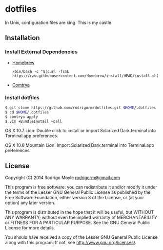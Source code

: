 # dotfiles

In Unix, configuration files are king. This is my castle.

## Installation

### Install External Dependencies

- [Homebrew](https://brew.sh/)
  ```
  /bin/bash -c "$(curl -fsSL https://raw.githubusercontent.com/Homebrew/install/HEAD/install.sh)"
  ```
- [Comtrya](https://comtrya.dev/)

### Install dotfiles

```bash
$ git clone https://github.com/rodrigorm/dotfiles.git $HOME/.dotfiles
$ cd $HOME/.dotfiles
$ comtrya apply
$ vim +BundleInstall +qall
```

OS X 10.7 Lion: Double click to install or import Solarized Dark.terminal into Terminal.app preferences.

OS X 10.8 Mountain Lion: Import Solarized Dark.terminal into Terminal.app preferences.

## License

Copyright (C) 2014 Rodrigo Moyle <rodrigorm@gmail.com>

This program is free software: you can redistribute it and/or modify
it under the terms of the Lesser GNU General Public License as published by
the Free Software Foundation, either version 3 of the License, or
(at your option) any later version.

This program is distributed in the hope that it will be useful,
but WITHOUT ANY WARRANTY; without even the implied warranty of
MERCHANTABILITY or FITNESS FOR A PARTICULAR PURPOSE. See the
GNU General Public License for more details.

You should have received a copy of the Lesser GNU General Public License
along with this program. If not, see http://www.gnu.org/licenses/.
